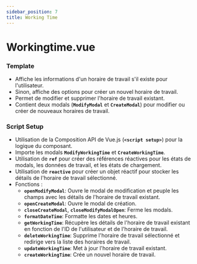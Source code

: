 ```yaml
---
sidebar_position: 7
title: Working Time
---
```


# Workingtime.vue

### **Template**

- Affiche les informations d'un horaire de travail s'il existe pour l'utilisateur.
- Sinon, affiche des options pour créer un nouvel horaire de travail.
- Permet de modifier et supprimer l'horaire de travail existant.
- Contient deux modals (**`ModifyModal`** et **`CreateModal`**) pour modifier ou créer de nouveaux horaires de travail.

### **Script Setup**

- Utilisation de la Composition API de Vue.js (**`<script setup>`**) pour la logique du composant.
- Importe les modals **`ModifyWorkingTime`** et **`CreateWorkingTime`**.
- Utilisation de **`ref`** pour créer des références réactives pour les états de modals, les données de travail, et les états de chargement.
- Utilisation de **`reactive`** pour créer un objet réactif pour stocker les détails de l'horaire de travail sélectionné.
- Fonctions :
    - **`openModifyModal`**: Ouvre le modal de modification et peuple les champs avec les détails de l'horaire de travail existant.
    - **`openCreateModal`**: Ouvre le modal de création.
    - **`closeCreateModal`**, **`closeModifyModalOpen`**: Ferme les modals.
    - **`formatDateTime`**: Formatte les dates et heures.
    - **`getWorkingTime`**: Récupère les détails de l'horaire de travail existant en fonction de l'ID de l'utilisateur et de l'horaire de travail.
    - **`deleteWorkingTime`**: Supprime l'horaire de travail sélectionné et redirige vers la liste des horaires de travail.
    - **`updateWorkingTime`**: Met à jour l'horaire de travail existant.
    - **`createWorkingTime`**: Crée un nouvel horaire de travail.